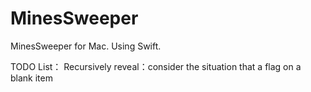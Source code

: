 # MinesSweeper
MinesSweeper for Mac. Using Swift.

TODO List：
    Recursively reveal：consider the situation that a flag on a blank item
